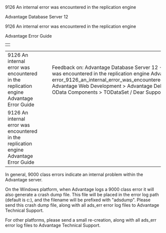 9126 An internal error was encountered in the replication engine




Advantage Database Server 12  

9126 An internal error was encountered in the replication engine

Advantage Error Guide

|  |
| --- |
|  |

|  |  |  |  |  |
| --- | --- | --- | --- | --- |
| 9126 An internal error was encountered in the replication engine  Advantage Error Guide |  |  | Feedback on: Advantage Database Server 12 - 9126 An internal error was encountered in the replication engine Advantage Error Guide error\_9126\_an\_internal\_error\_was\_encountered\_in\_the\_replication\_engine Advantage Web Development > Advantage Delphi OData Client > Delphi OData Components > TODataSet / Dear Support Staff, |  |
| 9126 An internal error was encountered in the replication engine  Advantage Error Guide |  |  |  |  |

In general, 9000 class errors indicate an internal problem within the Advantage server.

On the Windows platform, when Advantage logs a 9000 class error it will also generate a crash dump file. This file will be placed in the error log path (default is c:\), and the filename will be prefixed with "adsdump". Please send this crash dump file, along with all ads\_err error log files to Advantage Technical Support.

For other platforms, please send a small re-creation, along with all ads\_err error log files to Advantage Technical Support.